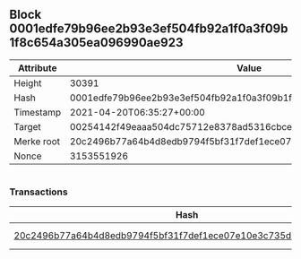 ## Block 0001edfe79b96ee2b93e3ef504fb92a1f0a3f09b1f8c654a305ea096990ae923

Attribute | Value
--- | ---
Height | 30391
Hash | 0001edfe79b96ee2b93e3ef504fb92a1f0a3f09b1f8c654a305ea096990ae923
Timestamp | 2021-04-20T06:35:27+00:00
Target | 00254142f49eaaa504dc75712e8378ad5316cbcead634704b3734b6271167cc4
Merke root | 20c2496b77a64b4d8edb9794f5bf31f7def1ece07e10e3c735d6c48f682f8cd1
Nonce | 3153551926

```

```

### Transactions

Hash | Amount
--- | ---
[20c2496b77a64b4d8edb9794f5bf31f7def1ece07e10e3c735d6c48f682f8cd1](20c2496b77a64b4d8edb9794f5bf31f7def1ece07e10e3c735d6c48f682f8cd1.md) | 10.00000000 SKEPTI 
